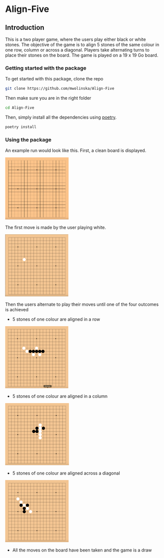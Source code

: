 # Align-Five

## Introduction
This is a two player game, where the users play 
either black or white stones. The objective of the game
is to align 5 stones of the same colour in one row,
column or across a diagonal. Players take alternating
turns to place their stones on the board.
The game is played on a 19 x 19 Go board.

### Getting started with the package
To get started with this package, clone the repo
```bash
git clone https://github.com/mwolinska/Align-Five
```
Then make sure you are in the right folder
```bash
cd Align-Five
```

Then, simply install all the dependencies using [poetry](https://python-poetry.org).
```bash
poetry install
```

### Using the package
An example run would look like this.
First, a clean board is displayed. 

<img src="./Images/GameScreenshots/clean_board.png" height="200">

The first move is made by the user playing white. 

<img src="./Images/GameScreenshots/first_move.png" height="200">

Then the users alternate to play their moves until one of 
the four outcomes is achieved
* 5 stones of one colour are aligned in a row

<img src="./Images/GameScreenshots/win_in_row.png" height="200">

* 5 stones of one colour are aligned in a column

<img src="./Images/GameScreenshots/win_in_column.png" height="200">

* 5 stones of one colour are aligned across a diagonal

<img src="./Images/GameScreenshots/win_in_diagonal.png" height="200">

* All the moves on the board have been taken and the 
game is a draw